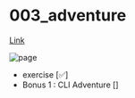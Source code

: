 # 003_adventure

[Link](https://courses.calhoun.io/lessons/les_goph_06)

![page](https://github.com/milkymilky0116/gophercises-practice/assets/84823612/8c2a0e4d-37f6-472e-bf90-34a42f090b9f)

- exercise [✅]
- Bonus 1 : CLI Adventure []
